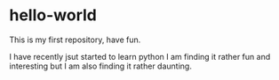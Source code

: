 # hello-world
This is my first repository, have fun. 

I have recently jsut started to learn python I am finding it rather fun and interesting but I am also finding  it rather daunting.
